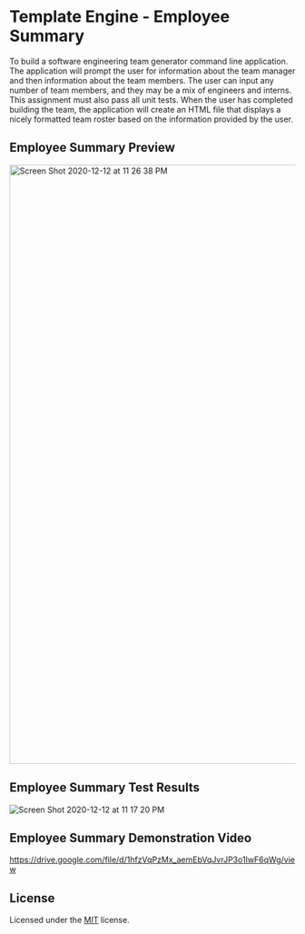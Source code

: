 # Template Engine - Employee Summary
To build a software engineering team generator command line application. The application will prompt the user for information about the team manager and then information about the team members. The user can input any number of team members, and they may be a mix of engineers and interns. This assignment must also pass all unit tests. When the user has completed building the team, the application will create an HTML file that displays a nicely formatted team roster based on the information provided by the user.


## Employee Summary Preview 
<img width="1055" alt="Screen Shot 2020-12-12 at 11 26 38 PM" src="https://user-images.githubusercontent.com/25594179/102006143-a2add780-3cd3-11eb-9d0d-81f5ab54869c.png">

## Employee Summary Test Results
![Screen Shot 2020-12-12 at 11 17 20 PM](https://user-images.githubusercontent.com/25594179/102006151-c2dd9680-3cd3-11eb-9e77-20a9b4094535.png)

## Employee Summary Demonstration Video
https://drive.google.com/file/d/1hfzVqPzMx_aemEbVqJvrJP3o1IwF6qWg/view

## License 

Licensed under the [MIT](LICENSE) license.
